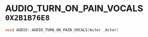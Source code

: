 # AUDIO_TURN_ON_PAIN_VOCALS `0X2B1B76E8`

```cpp
void AUDIO::AUDIO_TURN_ON_PAIN_VOCALS(Actor _Actor)
```